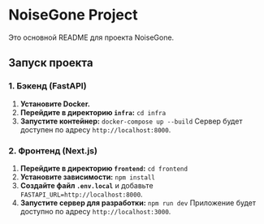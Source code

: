 # NoiseGone Project

Это основной README для проекта NoiseGone.

## Запуск проекта

### 1. Бэкенд (FastAPI)

1.  **Установите Docker.**
2.  **Перейдите в директорию `infra`:** `cd infra`
3.  **Запустите контейнер:** `docker-compose up --build`
    Сервер будет доступен по адресу `http://localhost:8000`.

### 2. Фронтенд (Next.js)

1.  **Перейдите в директорию `frontend`:** `cd frontend`
2.  **Установите зависимости:** `npm install`
3.  **Создайте файл `.env.local`** и добавьте `FASTAPI_URL=http://localhost:8000`.
4.  **Запустите сервер для разработки:** `npm run dev`
    Приложение будет доступно по адресу `http://localhost:3000`.
